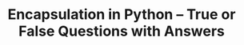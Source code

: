 ---
layout: true-false
title:  Encapsulation in Python – True or False Questions with Answers
description: Test your understanding of Object-Oriented Programming (OOP) in Python with these carefully crafted True or False questions on encapsulation. Great for beginners and intermediate learners to reinforce OOP concepts.
keywords: Python encapsulation, OOP in Python, True or False questions, Python quiz, encapsulation practice, object-oriented programming, Python classes, Python properties, name mangling, getter setter Python, learn with yasir, yasirbhutta, python tutorials for beginners
toc: toc/python.html
topic: "oop-encapsulation"
course: "python"
prev: /python/docs/oop-encapsulation/
next: /python/docs/oop-encapsulation/practice-and-progress/fill-blanks-oop-encapsulation.html
---